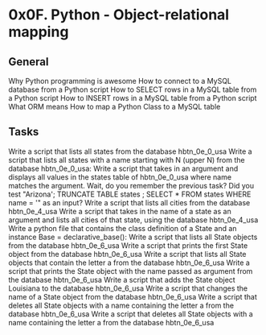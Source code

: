 # 0x0F. Python - Object-relational mapping
## General
Why Python programming is awesome
How to connect to a MySQL database from a Python script
How to SELECT rows in a MySQL table from a Python script
How to INSERT rows in a MySQL table from a Python script
What ORM means
How to map a Python Class to a MySQL table
## Tasks
Write a script that lists all states from the database hbtn_0e_0_usa
Write a script that lists all states with a name starting with N (upper N) from the database hbtn_0e_0_usa:
Write a script that takes in an argument and displays all values in the states table of hbtn_0e_0_usa where name matches the argument.
Wait, do you remember the previous task? Did you test "Arizona'; TRUNCATE TABLE states ; SELECT * FROM states WHERE name = '" as an input?
Write a script that lists all cities from the database hbtn_0e_4_usa
Write a script that takes in the name of a state as an argument and lists all cities of that state, using the database hbtn_0e_4_usa
Write a python file that contains the class definition of a State and an instance Base = declarative_base():
Write a script that lists all State objects from the database hbtn_0e_6_usa
Write a script that prints the first State object from the database hbtn_0e_6_usa
Write a script that lists all State objects that contain the letter a from the database hbtn_0e_6_usa
Write a script that prints the State object with the name passed as argument from the database hbtn_0e_6_usa
Write a script that adds the State object Louisiana to the database hbtn_0e_6_usa
Write a script that changes the name of a State object from the database hbtn_0e_6_usa
Write a script that deletes all State objects with a name containing the letter a from the database hbtn_0e_6_usa
Write a script that deletes all State objects with a name containing the letter a from the database hbtn_0e_6_usa

